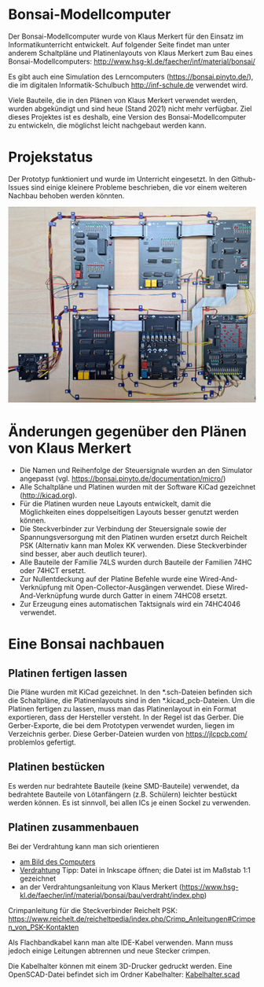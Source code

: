 # Bonsai-Modellcomputer
Der Bonsai-Modellcomputer wurde von Klaus Merkert für den Einsatz im Informatikunterricht entwickelt. Auf folgender Seite findet man unter anderem Schaltpläne und Platinenlayouts von Klaus Merkert zum Bau eines Bonsai-Modellcomputers:
http://www.hsg-kl.de/faecher/inf/material/bonsai/

Es gibt auch eine Simulation des Lerncomputers (https://bonsai.pinyto.de/), die im digitalen Informatik-Schulbuch http://inf-schule.de verwendet wird.

Viele Bauteile, die in den Plänen von Klaus Merkert verwendet werden, wurden abgekündigt und sind heue (Stand 2021) nicht mehr verfügbar.
Ziel dieses Projektes ist es deshalb, eine Version des Bonsai-Modellcomputer zu entwickeln, die möglichst leicht nachgebaut werden kann.

# Projekstatus
Der Prototyp funktioniert und wurde im Unterricht eingesetzt. In den Github-Issues sind einige kleinere Probleme beschrieben, die vor einem weiteren Nachbau behoben werden könnten.

![Bonsai-Modellcomputer](Bonsai.jpg)

# Änderungen gegenüber den Plänen von Klaus Merkert
- Die Namen und Reihenfolge der Steuersignale wurden an den Simulator angepasst (vgl. https://bonsai.pinyto.de/documentation/micro/)
- Alle Schaltpläne und Platinen wurden mit der Software KiCad gezeichnet (http://kicad.org).
- Für die Platinen wurden neue Layouts entwickelt, damit die Möglichkeiten eines doppelseitigen Layouts besser genutzt werden können.
- Die Steckverbinder zur Verbindung der Steuersignale sowie der Spannungsversorgung mit den Platinen wurden ersetzt durch Reichelt PSK (Alternativ kann man Molex KK verwenden. Diese Steckverbinder sind besser, aber auch deutlich teurer).
- Alle Bauteile der Familie 74LS wurden durch Bauteile der Familien 74HC oder 74HCT ersetzt.
- Zur Nullentdeckung auf der Platine Befehle wurde eine Wired-And-Verknüpfung mit Open-Collector-Ausgängen verwendet. Diese Wired-And-Verknüpfung wurde durch Gatter in einem 74HC08 ersetzt.
- Zur Erzeugung eines automatischen Taktsignals wird ein 74HC4046 verwendet.

# Eine Bonsai nachbauen
## Platinen fertigen lassen
Die Pläne wurden mit KiCad gezeichnet. In den *.sch-Dateien befinden sich die Schaltpläne, die Platinenlayouts sind in den *.kicad_pcb-Dateien. Um die Platinen fertigen zu lassen, muss man das Platinenlayout in ein Format exportieren, dass der Hersteller versteht. In der Regel ist das Gerber. Die Gerber-Exporte, die bei dem Prototypen verwendet wurden, liegen im Verzeichnis gerber. Diese Gerber-Dateien wurden von https://jlcpcb.com/ problemlos gefertigt.

## Platinen bestücken
Es werden nur bedrahtete Bauteile (keine SMD-Bauteile) verwendet, da bedrahtete Bauteile von Lötanfängern (z.B. Schülern) leichter bestückt werden können. Es ist sinnvoll, bei allen ICs je einen Sockel zu verwenden.

## Platinen zusammenbauen
Bei der Verdrahtung kann man sich orientieren
- [am Bild des Computers](Bonsai.jpg)
- [Verdrahtung](Verdrahtung.svg) Tipp: Datei in Inkscape öffnen; die Datei ist im Maßstab 1:1 gezeichnet
- an der Verdrahtungsanleitung von Klaus Merkert (https://www.hsg-kl.de/faecher/inf/material/bonsai/bau/verdraht/index.php)

Crimpanleitung für die Steckverbinder Reichelt PSK: https://www.reichelt.de/reicheltpedia/index.php/Crimp_Anleitungen#Crimpen_von_PSK-Kontakten

Als Flachbandkabel kann man alte IDE-Kabel verwenden. Mann muss jedoch einige Leitungen abtrennen und neue Stecker crimpen.

Die Kabelhalter können mit einem 3D-Drucker gedruckt werden. Eine OpenSCAD-Datei befindet sich im Ordner Kabelhalter: [Kabelhalter.scad](Kabelhalter/Kabelhalter.scad)
